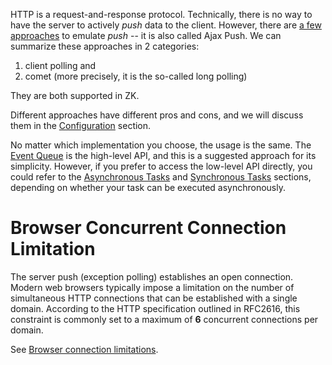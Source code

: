 HTTP is a request-and-response protocol. Technically, there is no way to
have the server to actively *push* data to the client. However, there
are [a few approaches](http://en.wikipedia.org/wiki/Push_technology) to
emulate *push* -- it is also called Ajax Push. We can summarize these
approaches in 2 categories:

1.  client polling and
2.  comet (more precisely, it is the so-called long polling)

They are both supported in ZK.

Different approaches have different pros and cons, and we will discuss
them in the
[Configuration](ZK_Developer's_Reference/Server_Push/Configuration)
section.

No matter which implementation you choose, the usage is the same. The
[Event
Queue](ZK_Developer's_Reference/Server_Push/Event_Queues) is
the high-level API, and this is a suggested approach for its simplicity.
However, if you prefer to access the low-level API directly, you could
refer to the [Asynchronous
Tasks](ZK_Developer's_Reference/Server_Push/Asynchronous_Tasks)
and [Synchronous
Tasks](ZK_Developer's_Reference/Server_Push/Synchronous_Tasks)
sections, depending on whether your task can be executed asynchronously.

# Browser Concurrent Connection Limitation

The server push (exception polling) establishes an open connection.
Modern web browsers typically impose a limitation on the number of
simultaneous HTTP connections that can be established with a single
domain. According to the HTTP specification outlined in RFC2616, this
constraint is commonly set to a maximum of **6** concurrent connections
per domain.

See [Browser connection
limitations](https://docs.diffusiondata.com/cloud/latest/manual/html/designguide/solution/support/connection_limitations.html).
